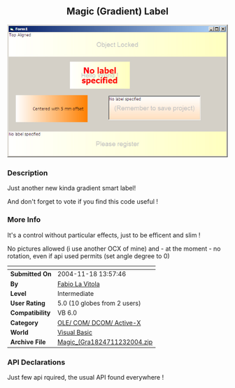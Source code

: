 ﻿<div align="center">

## Magic \(Gradient\) Label

<img src="PIC200412372467523.jpg">
</div>

### Description

Just another new kinda gradient smart label!

And don't forget to vote if you find this code useful !
 
### More Info
 
It's a control without particular effects, just to be efficent and slim !

No pictures allowed (i use another OCX of mine) and - at the moment - no rotation, even if api used permits (set angle degree to 0)


<span>             |<span>
---                |---
**Submitted On**   |2004-11-18 13:57:46
**By**             |[Fabio La Vitola](https://github.com/Planet-Source-Code/PSCIndex/blob/master/ByAuthor/fabio-la-vitola.md)
**Level**          |Intermediate
**User Rating**    |5.0 (10 globes from 2 users)
**Compatibility**  |VB 6\.0
**Category**       |[OLE/ COM/ DCOM/ Active\-X](https://github.com/Planet-Source-Code/PSCIndex/blob/master/ByCategory/ole-com-dcom-active-x__1-29.md)
**World**          |[Visual Basic](https://github.com/Planet-Source-Code/PSCIndex/blob/master/ByWorld/visual-basic.md)
**Archive File**   |[Magic\_\(Gra1824711232004\.zip](https://github.com/Planet-Source-Code/fabio-la-vitola-magic-gradient-label__1-57531/archive/master.zip)

### API Declarations

Just few api rquired, the usual API found everywhere !






